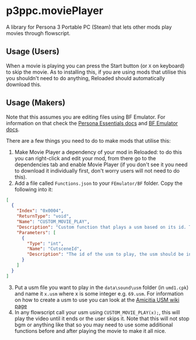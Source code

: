 # p3ppc.moviePlayer

A library for Persona 3 Portable PC (Steam) that lets other mods play movies through flowscript.

## Usage (Users)
When a movie is playing you can press the Start button (or `X` on keyboard) to skip the movie. As to installing this, if you are using mods that utilise this you shouldn't need to do anything, Reloaded should automatically download this.

## Usage (Makers)
Note that this assumes you are editing files using BF Emulator. For information on that check the [Persona Essentials docs](https://sewer56.dev/p5rpc.modloader/usage/#editing-bf-files) and [BF Emulator docs](https://sewer56.dev/FileEmulationFramework/emulators/bf.html).

There are a few things you need to do to make mods that utilise this:
1. Make Movie Player a dependency of your mod in Reloaded: to do this you can right-click and edit your mod, from there go to the dependencies tab and enable Movie Player (if you don't see it you need to download it individually first, don't worry users will not need to do this).
2. Add a file called `Functions.json` to your `FEmulator/BF` folder. Copy the following into it:
```json
[
  {
    "Index": "0x0004",
    "ReturnType": "void",
    "Name": "CUSTOM_MOVIE_PLAY",
    "Description": "Custom function that plays a usm based on its id. This REQUIRES the Movie Player mod to work!",
    "Parameters": [
      {
        "Type": "int",
        "Name": "CutsceneId",
        "Description": "The id of the usm to play, the usm should be in \\data\\sound\\usm and be called CutsceneId.usm (e.g. 21.usm for id 21)"
      }
    ]
  }
]
```

3. Put a usm file you want to play in the `data\sound\usm` folder (in `umd1.cpk`) and name it `x.usm` where x is some integer e.g. `69.usm`. For information on how to create a usm to use you can look at the [Amicitia USM wiki page](https://amicitia.miraheze.org/wiki/USM)
4. In any flowscript call your usm using `CUSTOM_MOVIE_PLAY(x);`, this will play the video until it ends or the user skips it. Note that this will not stop bgm or anything like that so you may need to use some additional functions before and after playing the movie to make it all nice.
